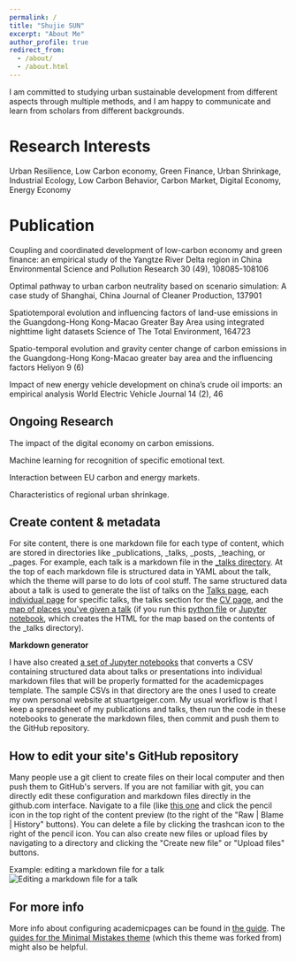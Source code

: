 ```yaml
---
permalink: /
title: "Shujie SUN"
excerpt: "About Me"
author_profile: true
redirect_from: 
  - /about/
  - /about.html
---
```


I am committed to studying urban sustainable development from different aspects through multiple methods, and I am happy to communicate and learn from scholars from different backgrounds.

Research Interests
======
Urban Resilience, Low Carbon economy, Green Finance, Urban Shrinkage, Industrial Ecology, Low Carbon Behavior, Carbon Market, Digital Economy, Energy Economy

Publication
======
Coupling and coordinated development of low-carbon economy and green finance: an empirical study of the Yangtze River Delta region in China
Environmental Science and Pollution Research 30 (49), 108085-108106

Optimal pathway to urban carbon neutrality based on scenario simulation: A case study of Shanghai, China
Journal of Cleaner Production, 137901

Spatiotemporal evolution and influencing factors of land-use emissions in the Guangdong-Hong Kong-Macao Greater Bay Area using integrated nighttime light datasets
Science of The Total Environment, 164723

Spatio-temporal evolution and gravity center change of carbon emissions in the Guangdong-Hong Kong-Macao greater bay area and the influencing factors
Heliyon 9 (6)

Impact of new energy vehicle development on china’s crude oil imports: an empirical analysis
World Electric Vehicle Journal 14 (2), 46

Ongoing Research
------
The impact of the digital economy on carbon emissions.

Machine learning for recognition of specific emotional text.

Interaction between EU carbon and energy markets.

Characteristics of regional urban shrinkage.

Create content & metadata
------
For site content, there is one markdown file for each type of content, which are stored in directories like _publications, _talks, _posts, _teaching, or _pages. For example, each talk is a markdown file in the [_talks directory](https://github.com/academicpages/academicpages.github.io/tree/master/_talks). At the top of each markdown file is structured data in YAML about the talk, which the theme will parse to do lots of cool stuff. The same structured data about a talk is used to generate the list of talks on the [Talks page](https://academicpages.github.io/talks), each [individual page](https://academicpages.github.io/talks/2012-03-01-talk-1) for specific talks, the talks section for the [CV page](https://academicpages.github.io/cv), and the [map of places you've given a talk](https://academicpages.github.io/talkmap.html) (if you run this [python file](https://github.com/academicpages/academicpages.github.io/blob/master/talkmap.py) or [Jupyter notebook](https://github.com/academicpages/academicpages.github.io/blob/master/talkmap.ipynb), which creates the HTML for the map based on the contents of the _talks directory).

**Markdown generator**

I have also created [a set of Jupyter notebooks](https://github.com/academicpages/academicpages.github.io/tree/master/markdown_generator
) that converts a CSV containing structured data about talks or presentations into individual markdown files that will be properly formatted for the academicpages template. The sample CSVs in that directory are the ones I used to create my own personal website at stuartgeiger.com. My usual workflow is that I keep a spreadsheet of my publications and talks, then run the code in these notebooks to generate the markdown files, then commit and push them to the GitHub repository.

How to edit your site's GitHub repository
------
Many people use a git client to create files on their local computer and then push them to GitHub's servers. If you are not familiar with git, you can directly edit these configuration and markdown files directly in the github.com interface. Navigate to a file (like [this one](https://github.com/academicpages/academicpages.github.io/blob/master/_talks/2012-03-01-talk-1.md) and click the pencil icon in the top right of the content preview (to the right of the "Raw | Blame | History" buttons). You can delete a file by clicking the trashcan icon to the right of the pencil icon. You can also create new files or upload files by navigating to a directory and clicking the "Create new file" or "Upload files" buttons. 

Example: editing a markdown file for a talk
![Editing a markdown file for a talk](/images/editing-talk.png)

For more info
------
More info about configuring academicpages can be found in [the guide](https://academicpages.github.io/markdown/). The [guides for the Minimal Mistakes theme](https://mmistakes.github.io/minimal-mistakes/docs/configuration/) (which this theme was forked from) might also be helpful.
